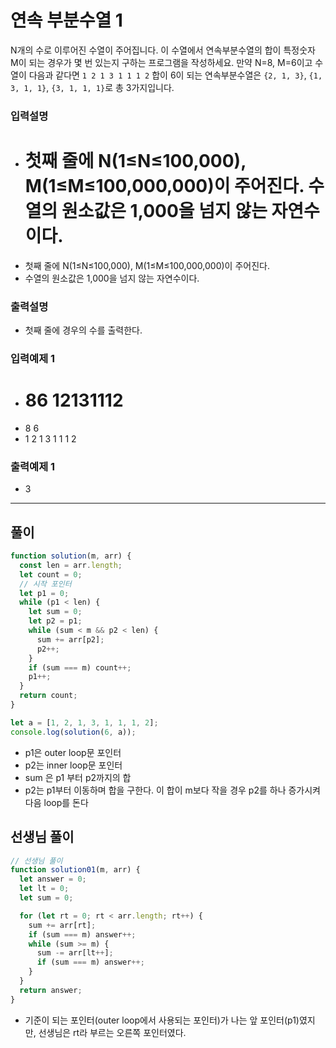 # 연속 부분수열 1

N개의 수로 이루어진 수열이 주어집니다.
이 수열에서 연속부분수열의 합이 특정숫자 M이 되는 경우가 몇 번 있는지 구하는 프로그램을 작성하세요.
만약 N=8, M=6이고 수열이 다음과 같다면
`1 2 1 3 1 1 1 2`
합이 6이 되는 연속부분수열은 `{2, 1, 3}`, `{1, 3, 1, 1}`, `{3, 1, 1, 1}`로 총 3가지입니다.

### 입력설명

- # 첫째 줄에 N(1≤N≤100,000), M(1≤M≤100,000,000)이 주어진다. 수열의 원소값은 1,000을 넘지 않는 자연수이다.
- 첫째 줄에 N(1≤N≤100,000), M(1≤M≤100,000,000)이 주어진다.
- 수열의 원소값은 1,000을 넘지 않는 자연수이다.

### 출력설명

- 첫째 줄에 경우의 수를 출력한다.

### 입력예제 1

- # 86 12131112
- 8 6
- 1 2 1 3 1 1 1 2

### 출력예제 1

- 3

---

## 풀이

```js
function solution(m, arr) {
  const len = arr.length;
  let count = 0;
  // 시작 포인터
  let p1 = 0;
  while (p1 < len) {
    let sum = 0;
    let p2 = p1;
    while (sum < m && p2 < len) {
      sum += arr[p2];
      p2++;
    }
    if (sum === m) count++;
    p1++;
  }
  return count;
}

let a = [1, 2, 1, 3, 1, 1, 1, 2];
console.log(solution(6, a));
```

- p1은 outer loop문 포인터
- p2는 inner loop문 포인터
- sum 은 p1 부터 p2까지의 합
- p2는 p1부터 이동하며 합을 구한다. 이 합이 m보다 작을 경우 p2를 하나 증가시켜 다음 loop를 돈다

## 선생님 풀이

```js
// 선생님 풀이
function solution01(m, arr) {
  let answer = 0;
  let lt = 0;
  let sum = 0;

  for (let rt = 0; rt < arr.length; rt++) {
    sum += arr[rt];
    if (sum === m) answer++;
    while (sum >= m) {
      sum -= arr[lt++];
      if (sum === m) answer++;
    }
  }
  return answer;
}
```

- 기준이 되는 포인터(outer loop에서 사용되는 포인터)가 나는 앞 포인터(p1)였지만, 선생님은 rt라 부르는 오른쪽 포인터였다.
